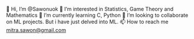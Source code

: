  👋 Hi, I’m @Sawonuok
 👀 I’m interested in Statistics, Game Theory and Mathematics
 🌱 I’m currently learning C, Python
 💞️ I’m looking to collaborate on ML projects. But i have just delved into ML. 
 📫 How to reach me mitra.sawon@gmail.com

<!---
Sawonuok/Sawonuok is a ✨ special ✨ repository because its `README.md` (this file) appears on your GitHub profile.
You can click the Preview link to take a look at your changes.
--->
